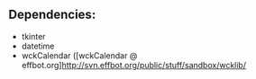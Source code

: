 ## Dependencies:
* tkinter
* datetime
* wckCalendar ([wckCalendar @ effbot.org]http://svn.effbot.org/public/stuff/sandbox/wcklib/
